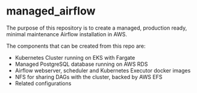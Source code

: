 # managed_airflow

The purpose of this repository is to create a managed, production ready, minimal maintenance Airflow installation in AWS.

The components that can be created from this repo are:
* Kubernetes Cluster running on EKS with Fargate
* Managed PostgreSQL database running on AWS RDS
* Airflow webserver, scheduler and Kubernetes Executor docker images
* NFS for sharing DAGs with the cluster, backed by AWS EFS
* Related configurations

